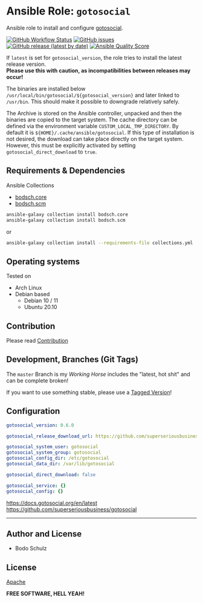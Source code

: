 
# Ansible Role:  `gotosocial` 

Ansible role to install and configure [gotosocial](https://github.com/superseriousbusiness/gotosocial).

[![GitHub Workflow Status](https://img.shields.io/github/actions/workflow/status/bodsch/ansible-gotosocial/main.yml?branch=main)][ci]
[![GitHub issues](https://img.shields.io/github/issues/bodsch/ansible-gotosocial)][issues]
[![GitHub release (latest by date)](https://img.shields.io/github/v/release/bodsch/ansible-gotosocial)][releases]
[![Ansible Quality Score](https://img.shields.io/ansible/quality/50067?label=role%20quality)][quality]

[ci]: https://github.com/bodsch/ansible-gotosocial/actions
[issues]: https://github.com/bodsch/ansible-gotosocial/issues?q=is%3Aopen+is%3Aissue
[releases]: https://github.com/bodsch/ansible-gotosocial/releases
[quality]: https://galaxy.ansible.com/bodsch/gotosocial

If `latest` is set for `gotosocial_version`, the role tries to install the latest release version.  
**Please use this with caution, as incompatibilities between releases may occur!**

The binaries are installed below `/usr/local/bin/gotosocial/${gotosocial_version}` and later linked to `/usr/bin`. 
This should make it possible to downgrade relatively safely.

The Archive is stored on the Ansible controller, unpacked and then the binaries are copied to the target system.
The cache directory can be defined via the environment variable `CUSTOM_LOCAL_TMP_DIRECTORY`. 
By default it is `${HOME}/.cache/ansible/gotosocial`.
If this type of installation is not desired, the download can take place directly on the target system. 
However, this must be explicitly activated by setting `gotosocial_direct_download` to `true`.

## Requirements & Dependencies

Ansible Collections

- [bodsch.core](https://github.com/bodsch/ansible-collection-core)
- [bodsch.scm](https://github.com/bodsch/ansible-collection-scm)

```bash
ansible-galaxy collection install bodsch.core
ansible-galaxy collection install bodsch.scm
```
or
```bash
ansible-galaxy collection install --requirements-file collections.yml
```

## Operating systems

Tested on

* Arch Linux
* Debian based
    - Debian 10 / 11
    - Ubuntu 20.10


## Contribution

Please read [Contribution](CONTRIBUTING.md)

## Development,  Branches (Git Tags)

The `master` Branch is my *Working Horse* includes the "latest, hot shit" and can be complete broken!

If you want to use something stable, please use a [Tagged Version](https://github.com/bodsch/ansible-gotosocial/tags)!

## Configuration

```yaml
gotosocial_version: 0.6.0

gotosocial_release_download_url: https://github.com/superseriousbusiness/gotosocial/releases

gotosocial_system_user: gotosocial
gotosocial_system_group: gotosocial
gotosocial_config_dir: /etc/gotosocial
gotosocial_data_dir: /var/lib/gotosocial

gotosocial_direct_download: false

gotosocial_service: {}
gotosocial_config: {}
```


https://docs.gotosocial.org/en/latest
https://github.com/superseriousbusiness/gotosocial

---

## Author and License

- Bodo Schulz

## License

[Apache](LICENSE)

**FREE SOFTWARE, HELL YEAH!**
